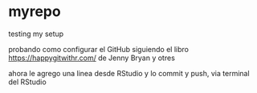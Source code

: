 # myrepo
testing my setup

probando como configurar el GitHub siguiendo el libro https://happygitwithr.com/
de Jenny Bryan y otres

ahora le agrego una linea desde RStudio y lo commit y push, via terminal del RStudio

